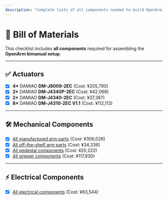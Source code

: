 ```yaml
---
description: "Complete lists of all components needed to build OpenArm, including mechanical parts, electronics, and off-the-shelf components."
---
```


# 🧩 Bill of Materials

This checklist includes **all components** required for assembling the **OpenArm bimanual setup**.

---

## ✅ Actuators

- [x] **4×** DAMIAO **DM-J8009-2EC** (Cost: ¥205,790)
- [x] **2×** DAMIAO **DM-J4340P-2EC** (Cost: ¥42,066)
- [x] **2×** DAMIAO **DM-J4340-2EC** (Cost: ¥37,387)
- [x] **8×** DAMIAO **DM-J4310-2EC V1.1** (Cost: ¥112,113)

---

## 🛠️ Mechanical Components

- [x] [All manufactured arm parts](arm-manufactured) (Cost: ¥306,026)
- [x] [All off-the-shelf arm parts](arm-off-the-shelf) (Cost: ¥34,336)
- [x] [All pedestal components](pedestal) (Cost: ¥20,222)
- [x] [All gripper components](gripper) (Cost: ¥117,930)

---

## ⚡ Electrical Components

- [x] [All electrical components](electrical) (Cost: ¥93,544)
